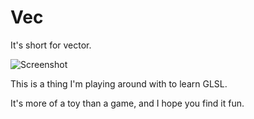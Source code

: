 Vec
===

It's short for vector. 

![Screenshot](https://pbs.twimg.com/media/CCoGtf9WEAAMsrv.png:large)

This is a thing I'm playing around with to learn GLSL. 

It's more of a toy than a game, and I hope you find it fun.
